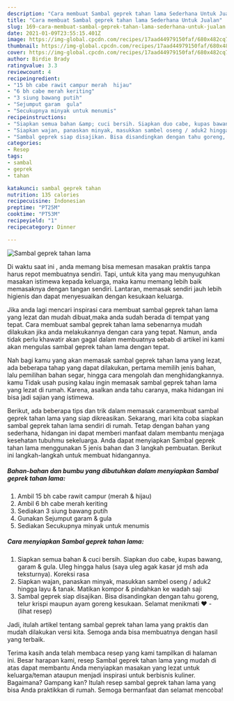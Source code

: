```yaml
---
description: "Cara membuat Sambal geprek tahan lama Sederhana Untuk Jualan"
title: "Cara membuat Sambal geprek tahan lama Sederhana Untuk Jualan"
slug: 169-cara-membuat-sambal-geprek-tahan-lama-sederhana-untuk-jualan
date: 2021-01-09T23:55:15.401Z
image: https://img-global.cpcdn.com/recipes/17aad44979150faf/680x482cq70/sambal-geprek-tahan-lama-foto-resep-utama.jpg
thumbnail: https://img-global.cpcdn.com/recipes/17aad44979150faf/680x482cq70/sambal-geprek-tahan-lama-foto-resep-utama.jpg
cover: https://img-global.cpcdn.com/recipes/17aad44979150faf/680x482cq70/sambal-geprek-tahan-lama-foto-resep-utama.jpg
author: Birdie Brady
ratingvalue: 3.3
reviewcount: 4
recipeingredient:
- "15 bh cabe rawit campur merah  hijau"
- "6 bh cabe merah keriting"
- "3 siung bawang putih"
- "Sejumput garam  gula"
- "Secukupnya minyak untuk menumis"
recipeinstructions:
- "Siapkan semua bahan &amp; cuci bersih. Siapkan duo cabe, kupas bawang, garam &amp; gula. Uleg hingga halus (saya uleg agak kasar jd msh ada teksturnya). Koreksi rasa"
- "Siapkan wajan, panaskan minyak, masukkan sambel oseng / aduk2 hingga layu &amp; tanak. Matikan kompor &amp; pindahkan ke wadah saji"
- "Sambal geprek siap disajikan. Bisa disandingkan dengan tahu goreng, telur krispi maupun ayam goreng kesukaan. Selamat menikmati ❤           (lihat resep)"
categories:
- Resep
tags:
- sambal
- geprek
- tahan

katakunci: sambal geprek tahan 
nutrition: 135 calories
recipecuisine: Indonesian
preptime: "PT25M"
cooktime: "PT53M"
recipeyield: "1"
recipecategory: Dinner

---
```



![Sambal geprek tahan lama](https://img-global.cpcdn.com/recipes/17aad44979150faf/680x482cq70/sambal-geprek-tahan-lama-foto-resep-utama.jpg)

Di waktu  saat ini , anda memang bisa memesan masakan praktis tanpa harus repot membuatnya sendiri. Tapi, untuk kita yang mau menyuguhkan masakan istimewa kepada keluarga, maka kamu memang lebih baik memasaknya dengan tangan sendiri. Lantaran, memasak sendiri jauh lebih higienis dan dapat menyesuaikan dengan kesukaan keluarga.

Jika anda lagi mencari inspirasi cara membuat sambal geprek tahan lama yang lezat dan mudah dibuat,maka anda sudah berada di tempat yang tepat. Cara membuat sambal geprek tahan lama  sebenarnya mudah dilakukan jika anda melakukannya dengan cara yang tepat. Namun, anda tidak perlu khawatir akan gagal dalam membuatnya 
sebab di artikel ini kami akan mengulas sambal geprek tahan lama dengan tepat.  



Nah bagi kamu yang akan memasak sambal geprek tahan lama yang lezat, ada beberapa tahap yang dapat dilakukan, pertama memilih jenis bahan, lalu pemilihan bahan segar, hingga cara mengolah dan menghidangkannya. kamu Tidak usah pusing kalau ingin memasak sambal geprek tahan lama yang lezat di rumah. Karena, asalkan anda  tahu caranya, maka hidangan ini bisa jadi sajian yang istimewa.

Berikut, ada beberapa tips dan trik dalam memasak caramembuat sambal geprek tahan lama yang siap dikreasikan. Sekarang, mari kita coba siapkan sambal geprek tahan lama sendiri di rumah. Tetap dengan bahan yang sederhana, hidangan ini dapat memberi manfaat dalam membantu menjaga kesehatan tubuhmu sekeluarga. Anda dapat menyiapkan Sambal geprek tahan lama menggunakan 5 jenis bahan dan 3 langkah pembuatan. Berikut ini langkah-langkah untuk membuat hidangannya.

<!--inarticleads1-->

##### Bahan-bahan dan bumbu yang dibutuhkan dalam menyiapkan Sambal geprek tahan lama:

1. Ambil 15 bh cabe rawit campur (merah &amp; hijau)
1. Ambil 6 bh cabe merah keriting
1. Sediakan 3 siung bawang putih
1. Gunakan Sejumput garam &amp; gula
1. Sediakan Secukupnya minyak untuk menumis




<!--inarticleads2-->

##### Cara menyiapkan Sambal geprek tahan lama:

1. Siapkan semua bahan &amp; cuci bersih. Siapkan duo cabe, kupas bawang, garam &amp; gula. Uleg hingga halus (saya uleg agak kasar jd msh ada teksturnya). Koreksi rasa
1. Siapkan wajan, panaskan minyak, masukkan sambel oseng / aduk2 hingga layu &amp; tanak. Matikan kompor &amp; pindahkan ke wadah saji
1. Sambal geprek siap disajikan. Bisa disandingkan dengan tahu goreng, telur krispi maupun ayam goreng kesukaan. Selamat menikmati ❤ -           (lihat resep)




Jadi, itulah artikel tentang  sambal geprek tahan lama  yang praktis dan mudah dilakukan versi kita. Semoga anda bisa membuatnya dengan hasil yang terbaik. 

Terima kasih anda telah membaca resep yang kami tampilkan di halaman ini. Besar harapan kami, resep  Sambal geprek tahan lama yang mudah di atas dapat membantu Anda menyiapkan masakan yang lezat untuk keluarga/teman ataupun menjadi inspirasi untuk berbisnis kuliner. Bagaimana? Gampang kan? Itulah resep sambal geprek tahan lama yang bisa Anda praktikkan di rumah. Semoga bermanfaat dan selamat mencoba!

